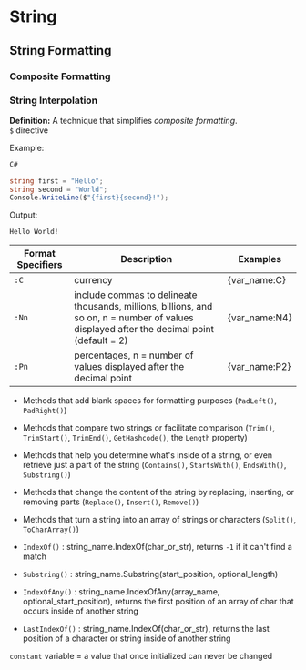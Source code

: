 # String

## String Formatting
### Composite Formatting
### String Interpolation
**Definition:** A technique that simplifies _composite formatting_.    
`$` directive    

Example: 
```C#
C#

string first = "Hello";
string second = "World";
Console.WriteLine($"{first}{second}!");
```

Output:
```
Hello World!
```

| Format Specifiers | Description | Examples |
| --- | --- | --- |
| `:C` | currency | {var_name:C} |
| `:Nn` | include commas to delineate thousands, millions, billions, and so on, n = number of values displayed after the decimal point (default = 2) | {var_name:N4} |
| `:Pn` | percentages, n = number of values displayed after the decimal point | {var_name:P2} |

- Methods that add blank spaces for formatting purposes (`PadLeft()`, `PadRight()`)
- Methods that compare two strings or facilitate comparison (`Trim()`, `TrimStart()`, `TrimEnd()`, `GetHashcode()`, the `Length` property)
- Methods that help you determine what's inside of a string, or even retrieve just a part of the string (`Contains()`, `StartsWith()`, `EndsWith()`, `Substring()`)
- Methods that change the content of the string by replacing, inserting, or removing parts (`Replace()`, `Insert()`, `Remove()`)
- Methods that turn a string into an array of strings or characters (`Split()`, `ToCharArray()`)

- `IndexOf()` : string_name.IndexOf(char_or_str), returns `-1` if it can't find a match
- `Substring()` : string_name.Substring(start_position, optional_length)
- `IndexOfAny()` : string_name.IndexOfAny(array_name, optional_start_position), returns the first position of an array of char that occurs inside of another string
- `LastIndexOf()` : string_name.IndexOf(char_or_str), returns the last position of a character or string inside of another string

`constant` variable = a value that once initialized can never be changed
